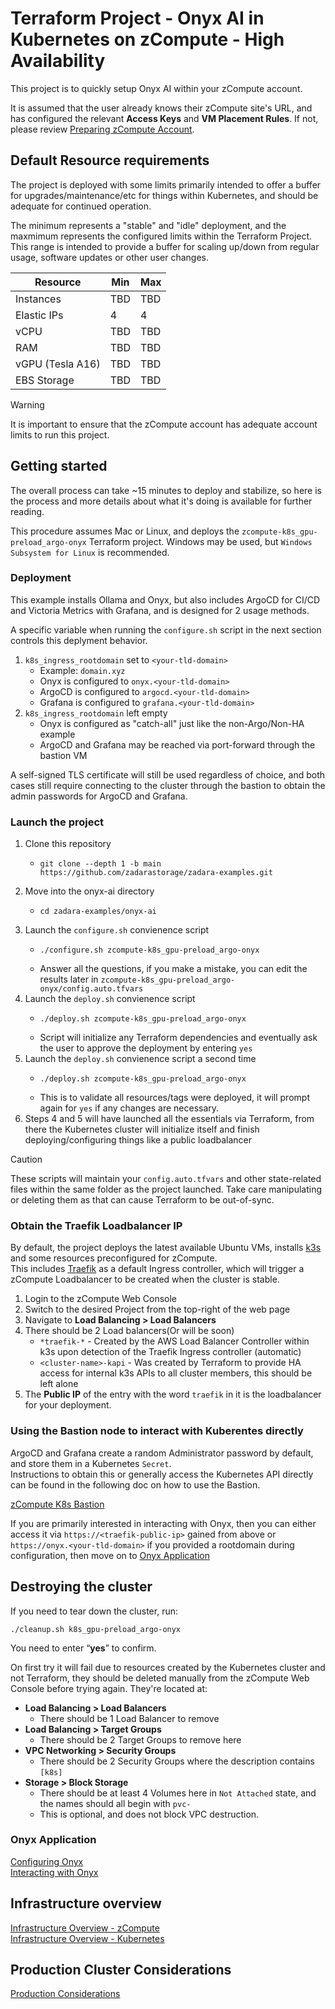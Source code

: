 # Terraform Project - Onyx AI in Kubernetes on zCompute - High Availability

This project is to quickly setup Onyx AI within your zCompute account.

It is assumed that the user already knows their zCompute site's URL, and has configured the relevant **Access Keys** and **VM Placement Rules**. If not, please review [Preparing zCompute Account](01_setup-zcompute.md).

## Default Resource requirements

The project is deployed with some limits primarily intended to offer a buffer for upgrades/maintenance/etc for things within Kubernetes, and should be adequate for continued operation.

The minimum represents a "stable" and "idle" deployment, and the maxmimum represents the configured limits within the Terraform Project.   
This range is intended to provide a buffer for scaling up/down from regular usage, software updates or other user changes.

| Resource | Min | Max |
| -------- | --- | --- |
| Instances  | TBD | TBD |
| Elastic IPs | 4 | 4 |
| vCPU | TBD | TBD |
| RAM | TBD | TBD |
| vGPU (Tesla A16) | TBD | TBD |
| EBS Storage | TBD | TBD |

> [!WARNING]
> It is important to ensure that the zCompute account has adequate account limits to run this project.

## Getting started

The overall process can take ~15 minutes to deploy and stabilize, so here is the process and more details about what it's doing is available for further reading.

This procedure assumes Mac or Linux, and deploys the `zcompute-k8s_gpu-preload_argo-onyx` Terraform project. Windows may be used, but `Windows Subsystem for Linux` is recommended.

### Deployment

This example installs Ollama and Onyx, but also includes ArgoCD for CI/CD and Victoria Metrics with Grafana, and is designed for 2 usage methods.

A specific variable when running the `configure.sh` script in the next section controls this deplyment behavior.

1. `k8s_ingress_rootdomain` set to `<your-tld-domain>`
   * Example: `domain.xyz`
   * Onyx is configured to `onyx.<your-tld-domain>`
   * ArgoCD is configured to `argocd.<your-tld-domain>`
   * Grafana is configured to `grafana.<your-tld-domain>`
2. `k8s_ingress_rootdomain` left empty
   * Onyx is configured as "catch-all" just like the non-Argo/Non-HA example
   * ArgoCD and Grafana may be reached via port-forward through the bastion VM

A self-signed TLS certificate will still be used regardless of choice, and both cases still require connecting to the cluster through the bastion to obtain the admin passwords for ArgoCD and Grafana.

### Launch the project

1. Clone this repository
   * ```
     git clone --depth 1 -b main https://github.com/zadarastorage/zadara-examples.git
     ```
2. Move into the onyx-ai directory
   * ```
     cd zadara-examples/onyx-ai
     ```
3. Launch the `configure.sh` convienence script
   * ```
     ./configure.sh zcompute-k8s_gpu-preload_argo-onyx
     ```
   * Answer all the questions, if you make a mistake, you can edit the results later in `zcompute-k8s_gpu-preload_argo-onyx/config.auto.tfvars`
4. Launch the `deploy.sh` convienence script
   * ```
     ./deploy.sh zcompute-k8s_gpu-preload_argo-onyx
     ```
   * Script will initialize any Terraform dependencies and eventually ask the user to approve the deployment by entering `yes`
5. Launch the `deploy.sh` convienence script a second time
   * ```
     ./deploy.sh zcompute-k8s_gpu-preload_argo-onyx
     ```
   * This is to validate all resources/tags were deployed, it will prompt again for `yes` if any changes are necessary.
6. Steps 4 and 5 will have launched all the essentials via Terraform, from there the Kubernetes cluster will initialize itself and finish deploying/configuring things like a public loadbalancer

> [!CAUTION]
> These scripts will maintain your `config.auto.tfvars` and other state-related files within the same folder as the project launched. Take care manipulating or deleting them as that can cause Terraform to be out-of-sync.

### Obtain the Traefik Loadbalancer IP

By default, the project deploys the latest available Ubuntu VMs, installs [k3s](https://k3s.io/) and some resources preconfigured for zCompute.   
This includes [Traefik](https://traefik.io/) as a default Ingress controller, which will trigger a zCompute Loadbalancer to be created when the cluster is stable.

1. Login to the zCompute Web Console
2. Switch to the desired Project from the top-right of the web page
3. Navigate to **Load Balancing > Load Balancers**
4. There should be 2 Load balancers(Or will be soon)
   * `*traefik-*` - Created by the AWS Load Balancer Controller within k3s upon detection of the Traefik Ingress controller (automatic)
   * `<cluster-name>-kapi` - Was created by Terraform to provide HA access for internal k3s APIs to all cluster members, this should be left alone
5. The **Public IP** of the entry with the word `traefik` in it is the loadbalancer for your deployment.

### Using the Bastion node to interact with Kuberentes directly

ArgoCD and Grafana create a random Administrator password by default, and store them in a Kubernetes `Secret`.   
Instructions to obtain this or generally access the Kubernetes API directly can be found in the following doc on how to use the Bastion.

[zCompute K8s Bastion](zcompute_bastion.md)

If you are primarily interested in interacting with Onyx, then you can either access it via `https://<traefik-public-ip>` gained from above or `https://onyx.<your-tld-domain>` if you provided a rootdomain during configuration, then move on to [Onyx Application](#onyx-application)

## Destroying the cluster

If you need to tear down the cluster, run:
```
./cleanup.sh k8s_gpu-preload_argo-onyx
```

You need to enter “**yes**” to confirm.

On first try it will fail due to resources created by the Kubernetes cluster and not Terraform, they should be deleted manually from the zCompute Web Console before trying again. They're located at:

* **Load Balancing > Load Balancers**
  * There should be 1 Load Balancer to remove
* **Load Balancing > Target Groups**
  * There should be 2 Target Groups to remove here
* **VPC Networking > Security Groups**
  * There should be 2 Security Groups where the description contains `[k8s]`
* **Storage > Block Storage**
  * There should be at least 4 Volumes here in `Not Attached` state, and the names should all begin with `pvc-`
  * This is optional, and does not block VPC destruction.

### Onyx Application

[Configuring Onyx](onyx_configure.md)   
[Interacting with Onyx](onyx_usage.md)

## Infrastructure overview

[Infrastructure Overview - zCompute](onyx_infrastructure-zcompute.md)   
[Infrastructure Overview - Kubernetes](onyx_infrastructure-kubernetes.md)

## Production Cluster Considerations

[Production Considerations](production-considerations.md)
